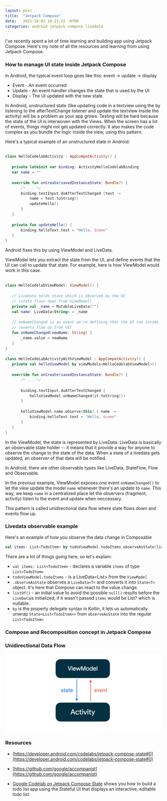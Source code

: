 ```yaml
---
layout: post
title:  "Jetpack Compose"
date:   2021-10-02 10:21:22 -0700
categories: android jetpack compose livedata
---
```


I've recently spent a lot of time learning and building app using Jetpack Compose. Here's my note of all the resources and learning from using Jetpack Compose.

### How to manage UI state inside Jetpack Compose

In Android, the typical event loop goes like this: event -> update -> display
- Event - An event occurred
- Update - An event handler changes the state that is used by the UI
- Display - The UI updated with the new state

In Android, unstructured state (like updating code in a textview using the by listening to the afterTextChange listener and update the textview inside the activity) will be a problem as your app grows.  Testing will be hard because the state of the UI is interwoven with the Views.  When the screen has a lot of events, things might not get updated correctly. It also makes the code complex as you bundle the logic inside the view, using this pattern.

Here's a typical example of an unstructured state in Android:

```kotlin

class HelloCodelabActivity : AppCompatActivity() {

   private lateinit var binding: ActivityHelloCodelabBinding
   var name = ""

   override fun onCreate(savedInstanceState: Bundle?) {
       /* ... */
       binding.textInput.doAfterTextChanged {text ->
           name = text.toString()
           updateHello()
       }
   }

   private fun updateHello() {
       binding.helloText.text = "Hello, $name"
   }
}

```

Android fixes this by using ViewModel and LiveData.

ViewModel lets you extract the state from the UI, and define events that the UI can call to update that state.  For example, here is how ViewModel would work in this case.   

```kotlin

class HelloCodelabViewModel: ViewModel() {

   // LiveData holds state which is observed by the UI
   // (state flows down from ViewModel)
   private val _name = MutableLiveData("")
   val name: LiveData<String> = _name

   // onNameChanged is an event we're defining that the UI can invoke
   // (events flow up from UI)
   fun onNameChanged(newName: String) {
       _name.value = newName
   }
}

class HelloCodeLabActivityWithViewModel : AppCompatActivity() {
   private val helloViewModel by viewModels<HelloCodelabViewModel>()

   override fun onCreate(savedInstanceState: Bundle?) {
       /* ... */

       binding.textInput.doAfterTextChanged {
           helloViewModel.onNameChanged(it.toString())
       }

       helloViewModel.name.observe(this) { name ->
           binding.helloText.text = "Hello, $name"
       }
   }
}

```

In the ViewModel, the state is represented by LiveData.  LiveData is basically an observable state holder -- it means that it provide a way for anyone to observe the change to the state of the data. When a state of a livedata gets updated, an observer of that data will be notified.

In Android, there are other observable types like LiveData, StateFlow, Flow and Observable.

In the previous example, ViewModel exposes one event `onNameChanged()` to let the view update the model `name` whenever there's an update to `name`.  This way, we keep `name` in a centralized place let the observers (fragment, activity) listen to the event and update when neccessary.

This pattern is called unidirectional data flow where state flows down and events flow up.

### Livedata observable example

Here's an example of how you observe the data change in Composable

```kotlin
val items: List<TodoItem> by todoViewModel.todoItems.observeAsState(listOf())
```

There are a lot of things going here, so let's explain:

- `val items: List<TodoItem>` - declares a variable `items` of type `List<TodoItem>`
- `todoViewModel.todoItems` - is a LiveData<List<TodoItem>> from the `ViewModel`
- `.observeAsState` observes a `LiveData<T>` and converts it into `State<T>` object.  It's here that Compose can react to the value change.  
- `listOf()` - an initial value to avoid the possible `null()` results before the `LiveData`is initialized, if it wasn't passed `items` would be List<TodoItem>? which is nullable.
- `by` is the property delegate syntax in Kotlin, it lets us automatically unwrap `State<List<TodoItem>>` from `observeAsState` into the regular `List<TodoItem>`


### Compose and Recomposition concept in Jetpack Compose

### Unidirectional Data Flow

![image](/assets/images/unidirectional.png)

### Resources
- [https://developer.android.com/codelabs/jetpack-compose-state#0](https://developer.android.com/codelabs/jetpack-compose-state#0)

- [https://github.com/google/accompanist](https://github.com/google/accompanist)

- [Google Codelab on Jetpack Compose State](https://developer.android.com/codelabs/jetpack-compose-state#0) shows you how to build a todo list app using the Stateful UI that displays an interactive, editable todo list.
